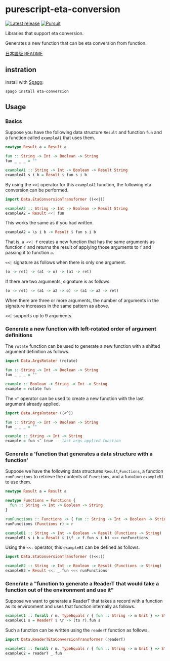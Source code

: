 # purescript-eta-conversion

[![Latest release](http://img.shields.io/github/release/pujoheadsoft/purescript-eta-conversion.svg)](https://github.com/pujoheadsoft/purescript-eta-conversion/releases)
[![Pursuit](https://pursuit.purescript.org/packages/purescript-eta-conversion/badge)](https://pursuit.purescript.org/packages/purescript-eta-conversionpujoheadsoft)

Libraries that support eta conversion.

Generates a new function that can be eta conversion from function.

[日本語版 README](https://github.com/pujoheadsoft/purescript-eta-conversion/blob/master/README-ja.md)

## instration
Install with [Spago](https://github.com/purescript/spago):
```
spago install eta-conversion
```

## Usage
### Basics
Suppose you have the following data structure `Result` and function `fun` and a function called `exampleA1` that uses them.
```haskell
newtype Result a = Result a

fun :: String -> Int -> Boolean -> String
fun _ _ _ = ""

exampleA1 :: String -> Int -> Boolean -> Result String
exampleA1 s i b = Result $ fun s i b
```
By using the `<<|` operator for this `exampleA1` function, the following eta conversion can be performed.
```haskell
import Data.EtaConversionTransformer ((<<|))

exampleA2 :: String -> Int -> Boolean -> Result String
exampleA2 = Result <<| fun
```
This works the same as if you had written.
```haskell
exampleA2 = \s i b -> Result $ fun s i b
```
That is, `a <<| f` creates a new function that has the same arguments as function `f` and returns the result of applying those arguments to `f` and passing it to function `a`.

`<<|` signature as follows when there is only one argument.
```haskell
(o -> ret) -> (a1 -> o) -> (a1 -> ret)
```
If there are two arguments, signature is as follows.
```haskell
(o -> ret) -> (a1 -> a2 -> o) -> (a1 -> a2 -> ret)
```
When there are three or more arguments, the number of arguments in the signature increases in the same pattern as above.

`<<|` supports up to 9 arguments.

### Generate a new function with left-rotated order of argument definitions
The `rotate` function can be used to generate a new function with a shifted argument definition as follows.
```haskell
import Data.ArgsRotater (rotate)

fun :: String -> Int -> Boolean -> String
fun _ _ _ = ""

example :: Boolean -> String -> Int -> String
example = rotate fun
```
The `<^` operator can be used to create a new function with the last argument already applied.
```haskell
import Data.ArgsRotater ((<^))

fun :: String -> Int -> Boolean -> String
fun _ _ _ = ""

example :: String -> Int -> String
example = fun <^ true -- last args applied function
```

### Generate a 'function that generates a data structure with a  function'
Suppose we have the following data structures `Result`,`Functions`, a function `runFunctions` to retrieve the contents of `Functions`, and a function `exampleB1` to use them.
```haskell
newtype Result a = Result a

newtype Functions = Functions {
  fun :: String -> Int -> Boolean -> String
}

runFunctions :: Functions -> { fun :: String -> Int -> Boolean -> String }
runFunctions (Functions r) = r

exampleB1 :: String -> Int -> Boolean -> Result (Functions -> String)
exampleB1 s i b = Result $ (\f -> f.fun s i b) <<< runFunctions
```
Using the `<<:` operator, this `exampleB1` can be defined as follows.
```haskell
import Data.EtaConversionTransformer ((<<:))

exampleB2 :: String -> Int -> Boolean -> Result (Functions -> String)
exampleB2 = Result <<: _.fun <<< runFunctions
```
### Generate a "function to generate a ReaderT that would take a function out of the environment and use it"
Suppose we want to generate a ReaderT that takes a record with a function as its environment and uses that function internally as follows.
```haskell
exampleC1 :: forall r m. TypeEquals r { fun :: String -> m Unit } => String -> ReaderT r m Unit
exampleC1 s = ReaderT $ \r -> (to r).fun s
```
Such a function can be written using the `readerT` function as follows.
```haskell
import Data.ReaderTEtaConversionTransformer (readerT)

exampleC2 :: forall r m. TypeEquals r { fun :: String -> m Unit } => String -> ReaderT r m Unit
exampleC2 = readerT _.fun
```
